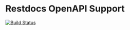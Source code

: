 # Restdocs OpenAPI Support

[![Build Status](https://travis-ci.org/BerkleyTechnologyServices/restdocs-openapi.svg?branch=master)](https://travis-ci.org/BerkleyTechnologyServices/restdocs-openapi)
